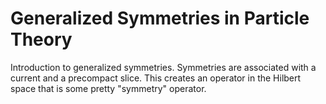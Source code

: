 # Generalized Symmetries in Particle Theory

Introduction to generalized symmetries. Symmetries are associated with a current and a precompact slice. This creates an operator in the Hilbert space that is some pretty "symmetry" operator.